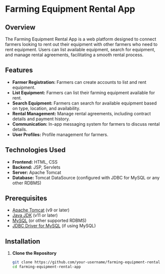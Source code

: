 # Farming Equipment Rental App

## Overview

The Farming Equipment Rental App is a web platform designed to connect farmers looking to rent out their equipment with other farmers who need to rent equipment. Users can list available equipment, search for equipment, and manage rental agreements, facilitating a smooth rental process.

## Features

- **Farmer Registration:** Farmers can create accounts to list and rent equipment.
- **List Equipment:** Farmers can list their farming equipment available for rent.
- **Search Equipment:** Farmers can search for available equipment based on type, location, and availability.
- **Rental Management:** Manage rental agreements, including contract details and payment history.
- **Communication:** In-app messaging system for farmers to discuss rental details.
- **User Profiles:** Profile management for farmers.

## Technologies Used

- **Frontend:** HTML, CSS
- **Backend:** JSP, Servlets
- **Server:** Apache Tomcat
- **Database:** Tomcat DataSource (configured with JDBC for MySQL or any other RDBMS)

## Prerequisites

- [Apache Tomcat](http://tomcat.apache.org/) (v9 or later)
- [Java JDK](https://www.oracle.com/java/technologies/javase-downloads.html) (v11 or later)
- [MySQL](https://www.mysql.com/) (or other supported RDBMS)
- [JDBC Driver for MySQL](https://dev.mysql.com/downloads/connector/j/) (if using MySQL)

## Installation

1. **Clone the Repository**

   ```bash
   git clone https://github.com/your-username/farming-equipment-rental-app.git
   cd farming-equipment-rental-app
